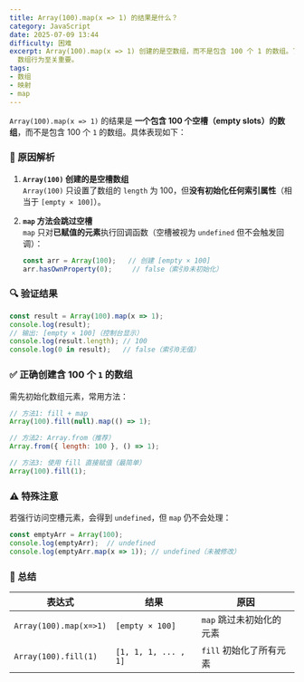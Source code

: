 ```yaml
---
title: Array(100).map(x => 1) 的结果是什么？
category: JavaScript
date: 2025-07-09 13:44
difficulty: 困难
excerpt: Array(100).map(x => 1) 创建的是空数组，而不是包含 100 个 1 的数组。了解 map 方法如何处理空槽对理解 JavaScript
  数组行为至关重要。
tags:
- 数组
- 映射
- map
---
```

`Array(100).map(x => 1)` 的结果是 **一个包含 100 个空槽（empty slots）的数组**，而不是包含 100 个 `1` 的数组。具体表现如下：

### 🧠 原因解析

1. **`Array(100)` 创建的是空槽数组**  
   `Array(100)` 只设置了数组的 `length` 为 100，但**没有初始化任何索引属性**（相当于 `[empty × 100]`）。

2. **`map` 方法会跳过空槽**  
   `map` 只对**已赋值的元素**执行回调函数（空槽被视为 `undefined` 但不会触发回调）：
   ```javascript
   const arr = Array(100);   // 创建 [empty × 100]
   arr.hasOwnProperty(0);     // false（索引0未初始化）
   ```

### 🔍 验证结果

```javascript
const result = Array(100).map(x => 1);
console.log(result); 
// 输出: [empty × 100]（控制台显示）
console.log(result.length); // 100
console.log(0 in result);   // false（索引0无值）
```

### ✅ 正确创建含 100 个 `1` 的数组

需先初始化数组元素，常用方法：
```javascript
// 方法1: fill + map
Array(100).fill(null).map(() => 1);

// 方法2: Array.from（推荐）
Array.from({ length: 100 }, () => 1);

// 方法3: 使用 fill 直接赋值（最简单）
Array(100).fill(1);
```

### ⚠️ 特殊注意

若强行访问空槽元素，会得到 `undefined`，但 `map` 仍不会处理：
```javascript
const emptyArr = Array(100);
console.log(emptyArr);  // undefined
console.log(emptyArr.map(x => 1)); // undefined（未被修改）
```

### 💎 总结

| 表达式                  | 结果                     | 原因                     |
|------------------------|--------------------------|--------------------------|
| `Array(100).map(x=>1)` | `[empty × 100]`          | `map` 跳过未初始化的元素 |
| `Array(100).fill(1)`   | `[1, 1, 1, ... , 1]`     | `fill` 初始化了所有元素  |
